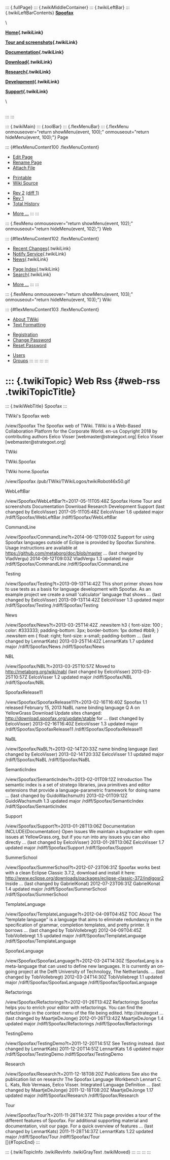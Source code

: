 ::: {.fullPage}
::: {.twikiMiddleContainer}
::: {.twikiLeftBar}
::: {.twikiLeftBarContents}
**[Spoofax](http://www.program-transformation.org/view/Spoofax/WebHome)**

\

**[Home](WebHome){.twikiLink}**

**[Tour and screenshots](Tour){.twikiLink}**

**[Documentation](Documentation){.twikiLink}**

**[Download](Download){.twikiLink}**

**[Research](Research){.twikiLink}**

**[Development](Development){.twikiLink}**

**[Support](Support){.twikiLink}**

\

\
:::
:::

::: {.twikiMain}
::: {.toolBar}
::: {.flexMenuBar}
::: {.flexMenu onmouseover="return showMenu(event, 100);" onmouseout="return hideMenu(event, 100);"}
Page

::: {#flexMenuContent100 .flexMenuContent}
-   [Edit
    Page](http://www.program-transformation.org/edit/Spoofax/WebRss?t=1536826269)
-   [Rename
    Page](http://www.program-transformation.org/rename/Spoofax/WebRss)
-   [Attach
    File](http://www.program-transformation.org/attach/Spoofax/WebRss)

<!-- -->

-   [Printable](http://www.program-transformation.org/view/Spoofax/WebRss?skin=print.pattern)
-   [Wiki
    Source](http://www.program-transformation.org/view/Spoofax/WebRss?skin=text&raw=on&contenttype=text/plain)

<!-- -->

-   [Rev
    2](http://www.program-transformation.org/view/Spoofax/WebRss?rev=1.2)
    [(diff 1)](http://www.program-transformation.org/rdiff/Spoofax/WebRss?rev1=1.2&rev2=1.1)
-   [Rev
    1](http://www.program-transformation.org/view/Spoofax/WebRss?rev=1.1)
-   [Total
    History](http://www.program-transformation.org/rdiff/Spoofax/WebRss)

<!-- -->

-   [More
    \...](http://www.program-transformation.org/oops/Spoofax/WebRss?template=oopsmore&param1=1.2&param2=1.2)
:::
:::

::: {.flexMenu onmouseover="return showMenu(event, 102);" onmouseout="return hideMenu(event, 102);"}
Web

::: {#flexMenuContent102 .flexMenuContent}
-   [Recent Changes](WebChanges){.twikiLink}
-   [Notify Service](WebNotify){.twikiLink}
-   [News](WebNews){.twikiLink}

<!-- -->

-   [Page Index](WebIndex){.twikiLink}
-   [Search](WebSearch){.twikiLink}

<!-- -->

-   [More
    \...](http://www.program-transformation.org/oops/Spoofax/WebRss?template=oopsmore&param1=1.2&param2=1.2)
:::
:::

::: {.flexMenu onmouseover="return showMenu(event, 103);" onmouseout="return hideMenu(event, 103);"}
Wiki

::: {#flexMenuContent103 .flexMenuContent}
-   [About
    TWiki](http://www.program-transformation.org/view/TWiki/WebHome)
-   [Text
    Formatting](http://www.program-transformation.org/view/TWiki/TextFormattingRules)

<!-- -->

-   [Registration](http://www.program-transformation.org/view/TWiki/TWikiRegistration)
-   [Change
    Password](http://www.program-transformation.org/view/TWiki/ChangePassword)
-   [Reset
    Password](http://www.program-transformation.org/view/TWiki/ResetPassword)

<!-- -->

-   [Users](http://www.program-transformation.org/view/Main/TWikiUsers)
-   [Groups](http://www.program-transformation.org/view/Main/TWikiGroups)
:::
:::
:::
:::

::: {.twikiTopic}
Web Rss {#web-rss .twikiTopicTitle}
=======

::: {.twikiWebTitle}
Spoofax
:::

TWiki\'s Spoofax web

/view/Spoofax The Spoofax web of TWiki. TWiki is a Web-Based
Collaboration Platform for the Corporate World. en-us Copyright 2018 by
contributing authors Eelco Visser \[webmaster\@strategoxt.org\] Eelco
Visser \[webmaster\@strategoxt.org\]

TWiki

TWiki.Spoofax

TWiki home.Spoofax

/view/Spoofax /pub/TWiki/TWikiLogos/twikiRobot46x50.gif

WebLeftBar

/view/Spoofax/WebLeftBar?t=2017-05-11T05:48Z Spoofax Home Tour and
screenshots Documentation Download Research Development Support (last
changed by EelcoVisser) 2017-05-11T05:48Z EelcoVisser 1.6 updated major
/rdiff/Spoofax/WebLeftBar /rdiff/Spoofax/WebLeftBar

CommandLine

/view/Spoofax/CommandLine?t=2014-06-12T09:03Z Support for using Spoofax
languages outside of Eclipse is provided by Spoofax Sunshine. Usage
instructions are available at
https://github.com/metaborg/doc/blob/master \... (last changed by
VladVergu) 2014-06-12T09:03Z VladVergu 1.3 updated major
/rdiff/Spoofax/CommandLine /rdiff/Spoofax/CommandLine

Testing

/view/Spoofax/Testing?t=2013-09-13T14:42Z This short primer shows how to
use tests as a basis for language development with Spoofax. As an
example project we create a small \'calculator\' language that shows
\... (last changed by EelcoVisser) 2013-09-13T14:42Z EelcoVisser 1.3
updated major /rdiff/Spoofax/Testing /rdiff/Spoofax/Testing

News

/view/Spoofax/News?t=2013-03-25T14:42Z .newsitem h3 { font-size: 100 ;
color: \#333333; padding-bottom: 3px; border-bottom: 1px dotted \#bb9; }
.newsitem em { float: right; font-size: x-small; padding-bottom \...
(last changed by LennartKats) 2013-03-25T14:42Z LennartKats 1.7 updated
major /rdiff/Spoofax/News /rdiff/Spoofax/News

NBL

/view/Spoofax/NBL?t=2013-03-25T10:57Z Moved to
http://metaborg.org/wiki/nabl (last changed by EelcoVisser)
2013-03-25T10:57Z EelcoVisser 1.2 updated major /rdiff/Spoofax/NBL
/rdiff/Spoofax/NBL

SpoofaxRelease11

/view/Spoofax/SpoofaxRelease11?t=2013-02-16T16:40Z Spoofax 1.1 released
February 15, 2013 NaBL name binding language Q A on YellowGrass Download
Update sites changed: http://download.spoofax.org/update/stable for \...
(last changed by EelcoVisser) 2013-02-16T16:40Z EelcoVisser 1.3 updated
major /rdiff/Spoofax/SpoofaxRelease11 /rdiff/Spoofax/SpoofaxRelease11

NaBL

/view/Spoofax/NaBL?t=2013-02-14T20:33Z name binding language (last
changed by EelcoVisser) 2013-02-14T20:33Z EelcoVisser 1.1 updated major
/rdiff/Spoofax/NaBL /rdiff/Spoofax/NaBL

SemanticIndex

/view/Spoofax/SemanticIndex?t=2013-02-01T09:12Z Introduction The
semantic index is a set of stratego libraries, java primitives and
editor extensions that provide a language-parametric framework for doing
name \... (last changed by GuidoWachsmuth) 2013-02-01T09:12Z
GuidoWachsmuth 1.3 updated major /rdiff/Spoofax/SemanticIndex
/rdiff/Spoofax/SemanticIndex

Support

/view/Spoofax/Support?t=2013-01-28T13:06Z Documentation
INCLUDE{Documentation} Open Issues We maintain a bugtracker with open
issues at YellowGrass.org, but if you run into any issues you can also
directly \... (last changed by EelcoVisser) 2013-01-28T13:06Z
EelcoVisser 1.7 updated major /rdiff/Spoofax/Support
/rdiff/Spoofax/Support

SummerSchool

/view/Spoofax/SummerSchool?t=2012-07-23T06:31Z Spoofax works best with a
clean Eclipse Classic 3.7.2, download and install it here:
http://www.eclipse.org/downloads/packages/eclipse-classic-372/indigosr2
Inside \... (last changed by GabrielKonat) 2012-07-23T06:31Z
GabrielKonat 1.4 updated major /rdiff/Spoofax/SummerSchool
/rdiff/Spoofax/SummerSchool

TemplateLanguage

/view/Spoofax/TemplateLanguage?t=2012-04-09T04:45Z TOC About The
\"template language\" is a language that aims to eliminate redundancy in
the specification of grammar, completion templates, and pretty printer.
It borrows \... (last changed by TobiVollebregt) 2012-04-09T04:45Z
TobiVollebregt 1.5 updated major /rdiff/Spoofax/TemplateLanguage
/rdiff/Spoofax/TemplateLanguage

SpoofaxLanguage

/view/Spoofax/SpoofaxLanguage?t=2012-03-24T14:30Z !SpoofaxLang is a
meta-language that can used to define new languages. It is currently an
on-going project at the Delft University of Technology, The Netherlands.
\... (last changed by TobiVollebregt) 2012-03-24T14:30Z TobiVollebregt
1.1 updated major /rdiff/Spoofax/SpoofaxLanguage
/rdiff/Spoofax/SpoofaxLanguage

Refactorings

/view/Spoofax/Refactorings?t=2012-01-26T13:42Z Refactorings Spoofax
helps you to enrich your editor with refactorings. You can find the
refactorings in the context menu of the file being edited.
http://strategoxt \... (last changed by MaartjeDeJonge)
2012-01-26T13:42Z MaartjeDeJonge 1.4 updated major
/rdiff/Spoofax/Refactorings /rdiff/Spoofax/Refactorings

TestingDemo

/view/Spoofax/TestingDemo?t=2011-12-20T14:51Z See Testing instead. (last
changed by LennartKats) 2011-12-20T14:51Z LennartKats 1.6 updated major
/rdiff/Spoofax/TestingDemo /rdiff/Spoofax/TestingDemo

Research

/view/Spoofax/Research?t=2011-12-18T08:20Z Publications See also the
publication list on researchr The Spoofax Language Workbench Lennart C.
L. Kats, Rob Vermaas, Eelco Visser. Integrated Language Definition \...
(last changed by MaartjeDeJonge) 2011-12-18T08:20Z MaartjeDeJonge 1.17
updated major /rdiff/Spoofax/Research /rdiff/Spoofax/Research

Tour

/view/Spoofax/Tour?t=2011-11-28T14:37Z This page provides a tour of the
different features of Spoofax. For additional supporting material and
documentation, visit our page. For a quick overview of features \...
(last changed by LennartKats) 2011-11-28T14:37Z LennartKats 1.22 updated
major /rdiff/Spoofax/Tour /rdiff/Spoofax/Tour\
[]{#TopicEnd}
:::

::: {.twikiTopicInfo .twikiRevInfo .twikiGrayText .twikiMoved}
:::
:::
:::
:::
